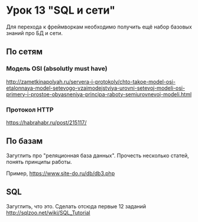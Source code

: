 # Урок 13 "SQL и сети"

Для перехода к фреймворкам необходимо получить ещё набор базовых знаний про БД и сети.

## По сетям

### Модель OSI (absolutly must have)
http://zametkinapolyah.ru/servera-i-protokoly/chto-takoe-model-osi-etalonnaya-model-setevogo-vzaimodejstviya-urovni-setevoj-modeli-osi-primery-i-prostoe-obyasneniya-principa-raboty-semiurovnevoj-modeli.html

### Протокол HTTP

https://habrahabr.ru/post/215117/

## По базам

Загуглить про "реляционная база данных". Прочесть несколько статей, понять принципы работы.

Пример, https://www.site-do.ru/db/db3.php

## SQL

Загуглить, что это. Сделать отсюда первые 12 заданий http://sqlzoo.net/wiki/SQL_Tutorial



